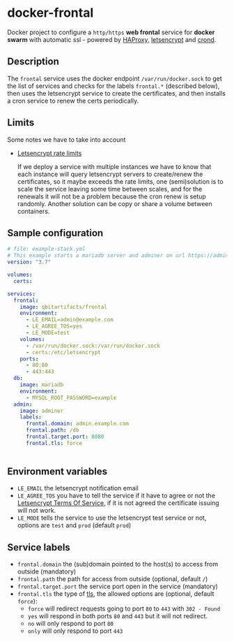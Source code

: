 # docker-frontal

Docker project to configure a `http/https` **web frontal** service for **docker swarm** with automatic ssl - powered
by [HAProxy](http://www.haproxy.org/),  [letsencrypt](https://letsencrypt.org/) and [crond](https://en.wikipedia.org/wiki/Cron).

## Description
The `frontal` service uses the docker endpoint `/var/run/docker.sock` to get the list of services and checks for the labels
`frontal.*` (described below), then uses the letsencrypt service to create the certificates, and then installs a
cron service to renew the certs periodically.

## Limits
Some notes we have to take into account
* [Letsencrypt rate limits](https://letsencrypt.org/docs/rate-limits/)
  
  If we deploy a service with multiple instances we have to know that each instance will query letsencrypt servers
  to create/renew the certificates, so it maybe exceeds the rate limits, one (semi)solution is to scale the service
  leaving some time between scales, and for the renewals it will not be a problem because the cron renew is setup
  randomly. Another solution can be copy or share a volume between containers.

## Sample configuration

```yaml
# file: example-stack.yml
# This example starts a mariadb server and adminer on url https://admin.example.com/db
version: "3.7"

volumes:
  certs:

services:
  frontal:
    image: qbitartifacts/frontal
    environment:
      - LE_EMAIL=admin@example.com
      - LE_AGREE_TOS=yes
      - LE_MODE=test
    volumes:
      - /var/run/docker.sock:/var/run/docker.sock
      - certs:/etc/letsencrypt
    ports:
      - 80:80
      - 443:443
  db:
    image: mariadb
    environment:
      - MYSQL_ROOT_PASSWORD=example
  admin:
    image: adminer
    labels:
      frontal.domain: admin.example.com
      frontal.path: /db
      frontal.target.port: 8080
      frontal.tls: force
  
```
## Environment variables
* `LE_EMAIL` the letsencrypt notification email
* `LE_AGREE_TOS` you have to tell the service if it have to agree or not the
[Letsencrypt Terms Of Service](https://letsencrypt.org/repository/), if it is not agreed the certificate issuing
will not work.
* `LE_MODE` tells the service to use the letsencrypt test service or not, options are `test` and `prod` (default `prod`)

## Service labels
* `frontal.domain` the (sub)domain pointed to the host(s) to access from outside (mandatory)
* `frontal.path` the path for access from outside (optional, default `/`)
* `frontal.target.port` the service port open in the service (mandatory)
* `frontal.tls` the type of [tls](https://en.wikipedia.org/wiki/Transport_Layer_Security),
the allowed options are (optional, default `force`):
  - `force` will redirect requests going to port `80` to `443` with `302 - Found`
  - `yes` will respond in both ports `80` and `443` but it will not redirect. 
  - `no` will only respond to port `80`
  - `only` will only respond to port `443`
